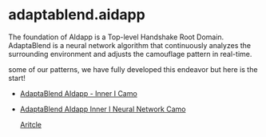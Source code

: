 # adaptablend.aidapp
The foundation of AIdapp is a Top-level Handshake Root Domain. AdaptaBlend is a neural network algorithm that continuously analyzes the surrounding environment and adjusts the camouflage pattern in real-time.

some of our patterns, we have fully developed this endeavor but here is the start!

- [AdaptaBlend AIdapp - Inner I Camo](https://innerinetwork.gumroad.com/l/gtvbie)
- [AdaptaBlend AIdapp Inner I Neural Network Camo](https://innerinetwork.gumroad.com/l/lnnxfx)

  [Aritcle](https://innerinetcompany.com/2023/07/01/revealing-adaptablend-aidapp-adaptive-neural-network-camouflage/)
